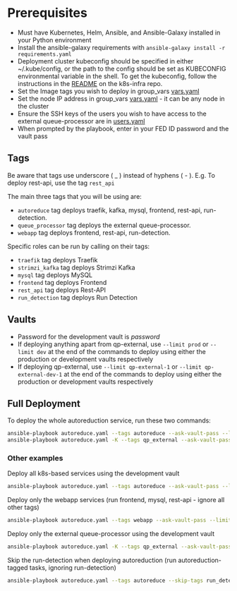 # Prerequisites

- Must have Kubernetes, Helm, Ansible, and Ansible-Galaxy installed in your Python environment
- Install the ansible-galaxy requirements with ```ansible-galaxy install -r requirements.yaml```
- Deployment cluster kubeconfig should be specified in either ~/.kube/config, or the path to the config should be set as KUBECONFIG environmental variable in the shell. To get the kubeconfig, follow the instructions in the [README](https://github.com/autoreduction/k8s-infra) on the k8s-infra repo.
- Set the Image tags you wish to deploy in group_vars [vars.yaml](./group_vars/all/vars.yaml)
- Set the node IP address in group_vars [vars.yaml](./group_vars/all/vars.yaml) - it can be any node in the cluster
- Ensure the SSH keys of the users you wish to have access to the external queue-processor are in [users.yaml](./group_vars/all/users.yaml)
- When prompted by the playbook, enter in your FED ID password and the vault pass

## Tags

Be aware that tags use underscore ( _ ) instead of hyphens ( - ). E.g. To deploy rest-api, use the tag ```rest_api```

The main three tags that you will be using are:

- ```autoreduce``` tag deploys traefik, kafka, mysql, frontend, rest-api, run-detection.
- ```queue_processor``` tag deploys the external queue-processor.
- ```webapp``` tag deploys frontend, rest-api, run-detection.

Specific roles can be run by calling on their tags:

- ```traefik``` tag deploys Traefik
- ```strimzi_kafka``` tag deploys Strimzi Kafka
- ```mysql``` tag deploys MySQL
- ```frontend``` tag deploys Frontend
- ```rest_api``` tag deploys Rest-API
- ```run_detection``` tag deploys Run Detection

## Vaults

- Password for the development vault is _password_
- If deploying anything apart from qp-external, use ```--limit prod``` or ```--limit dev``` at the end of the commands to deploy using either the production or development vaults respectively
- If deploying qp-external, use ```--limit qp-external-1``` or ```--limit qp-external-dev-1``` at the end of the commands to deploy using either the production or development vaults respectively

## Full Deployment

To deploy the whole autoreduction service, run these two commands:

```bash
ansible-playbook autoreduce.yaml --tags autoreduce --ask-vault-pass --limit prod
ansible-playbook autoreduce.yaml -K --tags qp_external --ask-vault-pass --limit qp-external-1 -e system_reboot=true
```

### Other examples

Deploy all k8s-based services using the development vault

```bash
ansible-playbook autoreduce.yaml --tags autoreduce --ask-vault-pass --limit dev
```

Deploy only the webapp services (run frontend, mysql, rest-api - ignore all other tags)

```bash
ansible-playbook autoreduce.yaml --tags webapp --ask-vault-pass --limit prod
```

Deploy only the external queue-processor using the development vault

```bash
ansible-playbook autoreduce.yaml -K --tags qp_external --ask-vault-pass --limit qp-external-dev-1
```

Skip the run-detection when deploying autoreduction (run autoreduction-tagged tasks, ignoring run-detection)

```bash
ansible-playbook autoreduce.yaml --tags autoreduce --skip-tags run_detection --ask-vault-pass --limit prod
```

